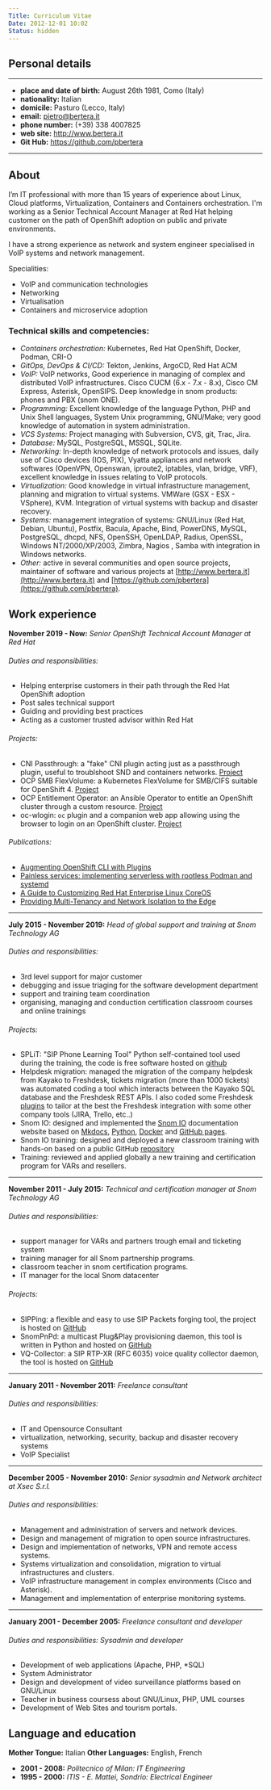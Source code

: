 ```yaml
---
Title: Curriculum Vitae
Date: 2012-12-01 10:02
Status: hidden
---
```


## Personal details

----------------------------
- **place and date of birth:** August 26th 1981, Como (Italy)
- **nationality:** Italian
- **domicile:** Pasturo (Lecco, Italy)
- **email:** pietro@bertera.it
- **phone number:** (+39) 338 4007825
- **web site:** http://www.bertera.it
- **Git Hub:** https://github.com/pbertera
----------------------------

## About

I’m IT professional with more than 15 years of experience about Linux, Cloud platforms, Virtualization, Containers and Containers orchestration.
I'm working as a Senior Technical Account Manager at Red Hat helping customer on the path of OpenShift adoption on public and private environments.

I have a strong experience as network and system engineer specialised in  VoIP systems and network management.

Specialities: 
- VoIP and communication technologies
- Networking
- Virtualisation
- Containers and microservice adoption

### Technical skills and competencies:

- *Containers orchestration:* Kubernetes, Red Hat OpenShift, Docker, Podman, CRI-O
- *GitOps, DevOps & CI/CD:* Tekton, Jenkins, ArgoCD, Red Hat ACM
- *VoIP:* VoIP networks, Good experience in managing of complex and distributed
VoIP infrastructures. Cisco CUCM (6.x - 7.x - 8.x), Cisco CM Express, Asterisk,
OpenSIPS. Deep knowledge in snom products: phones and PBX (snom ONE).
- *Programming:* Excellent knowledge of the language Python, PHP and Unix Shell
languages, System Unix programming, GNU/Make; very good knowledge of automation
in system administration.
- *VCS Systems:* Project managing with Subversion, CVS, git, Trac, Jira.
- *Database:* MySQL, PostgreSQL, MSSQL, SQLite.
- *Networking:* In-depth knowledge of network protocols and issues, daily use of
Cisco devices (IOS, PIX), Vyatta appliances and network softwares (OpenVPN,
Openswan, iproute2, iptables, vlan, bridge, VRF), excellent knowledge in issues
relating to VoIP protocols.
- *Virtualization:* Good knowledge in virtual infrastructure management, planning
and migration to virtual systems. VMWare (GSX - ESX - VSphere), KVM. Integration
of virtual systems with backup and disaster recovery.
- *Systems:* management integration of systems: GNU/Linux (Red Hat, Debian,
Ubuntu), Postfix, Bacula, Apache, Bind, PowerDNS, MySQL, PostgreSQL, dhcpd,
NFS, OpenSSH, OpenLDAP, Radius, OpenSSL, Windows NT/2000/XP/2003,
Zimbra, Nagios , Samba with integration in Windows networks.
- *Other:* active in several communities and open source projects, maintainer of software and various projects at [http://www.bertera.it](http://www.bertera.it) and [https://github.com/pbertera](https://github.com/pbertera).

## Work experience
**November 2019 - Now:** *Senior OpenShift Technical Account Manager at Red Hat*

###### Duties and responsibilities:

* Helping enterprise customers in their path through the Red Hat OpenShift adoption
* Post sales technical support
* Guiding and providing best practices
* Acting as a customer trusted advisor within Red Hat

###### Projects:
* CNI Passthrough: a "fake" CNI plugin acting just as a passthrough plugin, useful to troublshoot SND and containers networks. [Project](https://github.com/pbertera/CNI-passthrough)
* OCP SMB FlexVolume: a Kubernetes FlexVolume for SMB/CIFS suitable for OpenShift 4. [Project](https://github.com/pbertera/ocp4-smb-flexvolume)
* OCP Entitlement Operator: an Ansible Operator to entitle an OpenShift cluster through a custom resource. [Project](https://github.com/pbertera/ocp-entitlement-manager-operator)
* oc-wlogin: `oc` plugin and a companion web app allowing using the browser to login on an OpenShift cluster. [Project](https://github.com/pbertera/oc-wlogin)

###### Publications:
* [Augmenting OpenShift CLI with Plugins](https://cloud.redhat.com/blog/augmenting-openshift-cli-with-plugins)
* [Painless services: implementing serverless with rootless Podman and systemd](https://www.redhat.com/en/blog/painless-services-implementing-serverless-rootless-podman-and-systemd)
* [A Guide to Customizing Red Hat Enterprise Linux CoreOS](https://cloud.redhat.com/blog/red-hat-enterprise-linux-coreos-customization)
* [Providing Multi-Tenancy and Network Isolation to the Edge](https://cloud.redhat.com/blog/providing-multi-tenancy-and-network-isolation-to-the-edge)

----------------------------

**July 2015 - November 2019:** *Head of global support and training at Snom Technology AG*

###### Duties and responsibilities:

* 3rd level support for major customer
* debugging and issue triaging for the software development department
* support and training team coordination
* organising, managing and conduction certification classroom courses and online trainings

###### Projects:

* SPLiT: "SIP Phone Learning Tool" Python self-contained tool used during the training, the code is free software hosted on [github](https://github.com/pbertera/SPLiT)
* Helpdesk migration: managed the migration of the company helpdesk from Kayako to Freshdesk, tickets migration (more than 1000 tickets) was automated coding a tool which interacts between the Kayako SQL database and the Freshdesk REST APIs. I also coded some Freshdesk [plugins](https://github.com/pbertera/Freshdesk-hacks) to tailor at the best the Freshdesk integration with some other company tools (JIRA, Trello, etc..)
* Snom IO: designed and implemented the [Snom IO](http://docs.snom.io) documentation website based on [Mkdocs](http://www.mkdocs.org/), [Python](http://www.python.org), [Docker](http://www.docker.com) and [GitHub pages](https://pages.github.com/).
* Snom IO training: designed and deployed a new classroom training with hands-on based on a public GitHub [repository](https://github.com/Snomio/handbook-code)
* Training: reviewed and applied globally a new training and certification program for VARs and resellers.

----------------------------

**November 2011 - July 2015:** *Technical and certification manager at Snom Technology AG*

###### Duties and responsibilities:

* support manager for VARs and partners trough email and ticketing system
* training manager for all Snom partnership programs.
* classroom teacher in snom certification programs.
* IT manager for the local Snom datacenter

###### Projects:

* SIPPing: a flexible and easy to use SIP Packets forging tool, the project is hosted on [GitHub](https://github.com/pbertera/SIPPing)
* SnomPnPd: a multicast Plug&Play provisioning daemon, this tool is written in Python and hosted on [GitHub](https://github.com/pbertera/snompnpd)
* VQ-Collector: a SIP RTP-XR (RFC 6035) voice quality collector daemon, the tool is hosted on [GitHub](https://github.com/pbertera/vq-collector)

----------------------------

**January 2011 - November 2011:** *Freelance consultant*

###### Duties and responsibilities:

* IT and Opensource Consultant
* virtualization, networking, security, backup and disaster recovery systems
* VoIP Specialist

----------------------------

**December 2005 - November 2010:** *Senior sysadmin and Network architect at Xsec S.r.l.*

###### Duties and responsibilities:

* Management and administration of servers and network devices.
* Design and management of migration to open source infrastructures.
* Design and implementation of networks, VPN and remote access systems.
* Systems virtualization and consolidation, migration to virtual infrastructures
and clusters.
* VoIP infrastructure management in complex environments (Cisco and Asterisk).
* Management and implementation of enterprise monitoring systems.

----------------------------

**January 2001 - December 2005:** *Freelance consultant and developer*

###### Duties and responsibilities: Sysadmin and developer

* Development of web applications (Apache, PHP, *SQL)
* System Administrator
* Design and development of video surveillance platforms based on GNU/Linux
* Teacher in business coursess about GNU/Linux, PHP, UML courses
* Development of Web Sites and tourism portals.

## Language and education

**Mother Tongue:** Italian
**Other Languages:** English, French

* **2001 - 2008:** *Politecnico of Milan: IT Engineering*
* **1995 - 2000:** *ITIS - E. Mattei, Sondrio: Electrical Engineer*
